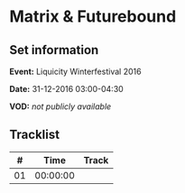# Matrix & Futurebound
## Set information
**Event:** Liquicity Winterfestival 2016

**Date:** 31-12-2016 03:00-04:30

**VOD:** *not publicly available*

## Tracklist
| \#  | Time     | Track |
| --- | -------- | ----- |
| 01  | 00:00:00 |       |

